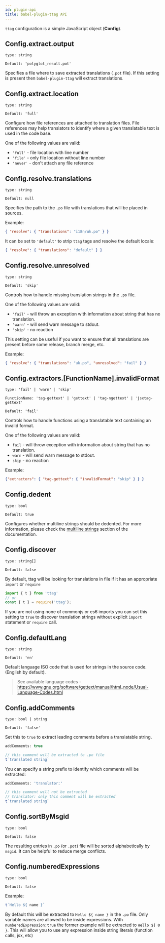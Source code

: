 ```yaml
---
id: plugin-api
title: babel-plugin-ttag API
---
```


`ttag` configuration is a simple JavaScript object (**Config**).

## Config.extract.output
`type: string`

`Default: 'polyglot_result.pot'`

Specifies a file where to save extracted translations (`.pot` file). If this setting is present then `babel-plugin-ttag`
will extract translations.

## Config.extract.location
`type: string`

`Default: 'full'`

Configure how file references are attached to translation files. File references may help translators to identify where
a given translatable text is used in the code base.

One of the following values are valid:

* `'full'` - file location with line number
* `'file'` - only file location without line number
* `'never'` - don't attach any file reference

## Config.resolve.translations
`type: string`

`Default: null`

Specifies the path to the `.po` file with translations that will be placed in sources.

Example:
```json
{ "resolve": { "translations": "i18n/uk.po" } }
``` 

It can be set to `'default'` to strip `ttag` tags and resolve the default locale:

```json
{ "resolve": { "translations": "default" } }
```

## Config.resolve.unresolved
`type: string`

`Default: 'skip'`

Controls how to handle missing translation strings in the `.po` file.

One of the following values are valid:

* `'fail'` - will throw an exception with information about string that has no translation.
* `'warn'` - will send warn message to stdout.
* `'skip'` - no reaction

This setting can be useful if you want to ensure that all translations are present before some release, branch merge, 
etc.

Example: 
```json
{ "resolve": { "translations": "uk.po", "unresolved": "fail" } }
```

## Config.extractors.[FunctionName].invalidFormat
`type: 'fail' | 'warn' | 'skip'`

`FunctionName: 'tag-gettext' | 'gettext' | 'tag-ngettext' | 'jsxtag-gettext'`

`Default: 'fail'`

Controls how to handle functions using a translatable text containing an invalid format.

One of the following values are valid:

* `fail` - will throw exception with information about string that has no translation.
* `warn` - will send warn message to stdout.
* `skip` - no reaction

Example:
```json
{"extractors": { "tag-gettext": { "invalidFormat": "skip" } } }
```

## Config.dedent
`type: bool`

`Default: true`

Configures whether multiline strings should be dedented. For more information, please check the 
[multiline strings](multiline-strings.md) section of the documentation.

## Config.discover
`type: string[]`

`Default: false`

By default, ttag will be looking for translations in file if it has an appropriate `import` or `require`

```js
import { t } from 'ttag'
// or
const { t } = require('ttag');
```

If you are not using none of commonjs or es6 imports you can set this setting to `true` to discover translation strings without explicit `import` statement or `require` call.


## Config.defaultLang
`type: string`

`Default: 'en'`

Default language ISO code that is used for strings in the source code. (English by default).

> See available language codes - https://www.gnu.org/software/gettext/manual/html_node/Usual-Language-Codes.html

## Config.addComments
`type: bool | string`

`Default: 'false'`

Set this to `true` to extract leading comments before a translatable string.
```js
addComments: true
```

```js
// this comment will be extracted to .po file
t`translated string`
```

You can specify a string prefix to identify which comments will be extracted:
```js
addComments: 'translator:'
```

```js
// this comment will not be extracted
// translator: only this comment will be extracted
t`translated string`
```

## Config.sortByMsgid
`type: bool`

`Default: false`

The resulting entries in `.po` (or `.pot`) file will be sorted alphabetically by `msgid`. It can be helpful
to reduce merge conflicts.

## Config.numberedExpressions
`type: bool`

`Default: false`

Example:

```js
t`Hello ${ name }`
```

By default this will be extracted to `Hello ${ name }` in the `.po` file. Only variable names are allowed to be inside 
expressions. With `numberedExpression:true` the former example will be extracted to `Hello ${ 0 }`. This will allow you
to use any expression inside string literals (function calls, jsx, etc)

